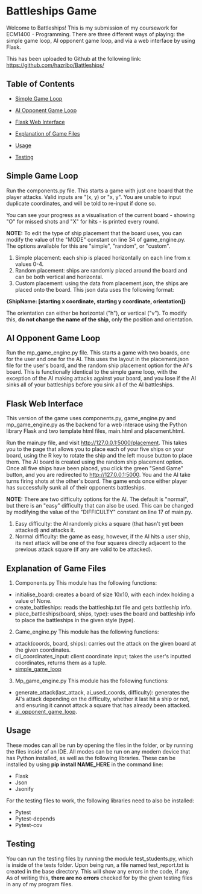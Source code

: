 # Battleships Game

Welcome to Battleships! This is my submission of my coursework for ECM1400 - Programming.
There are three different ways of playing: the simple game loop, AI opponent game loop, and via a web interface by using Flask.

This has been uploaded to Github at the following link: https://github.com/hazribo/Battleships/

## Table of Contents
- [Simple Game Loop](#simple-game-loop)
- [AI Opponent Game Loop](#ai-opponent-game-loop)
- [Flask Web Interface](#flask-web-interface)

- [Explanation of Game Files](#explanation-of-game-files)

- [Usage](#usage)
- [Testing](#testing)

## Simple Game Loop

Run the components.py file. This starts a game with just one board that the player attacks. Valid inputs are "(x, y) or "x, y". You are unable to input duplicate coordinates, and will be told to re-input if done so.

You can see your progress as a visualisation of the current board - showing "O" for missed shots and "X" for hits - is printed every round.

**NOTE:** To edit the type of ship placement that the board uses, you can modify the value of the "MODE" constant on line 34 of game_engine.py. The options available for this are "simple", "random", or "custom".
1. Simple placement: each ship is placed horizontally on each line from x values 0-4.
2. Random placement: ships are randomly placed around the board and can be both vertical and horizontal.
3. Custom placement: using the data from placement.json, the ships are placed onto the board. 
This json data uses the following format:

**{ShipName: [starting x coordinate, starting y coordinate, orientation]}**

The orientation can either be horizontal ("h"), or vertical ("v"). To modify this, **do not change the name of the ship**, only the position and orientation.

## AI Opponent Game Loop

Run the mp_game_engine.py file. This starts a game with two boards, one for the user and one for the AI. 
This uses the layout in the placement.json file for the user's board, and the random ship placement option for the AI's board.
This is functionally identical to the simple game loop, with the exception of the AI making attacks against your board, and you lose if the AI sinks all of your battleships before you sink all of the AI battleships.

## Flask Web Interface

This version of the game uses components.py, game_engine.py and mp_game_engine.py as the backend for a web interace using the Python library Flask and two template html files, main.html and placement.html.

Run the main.py file, and visit http://127.0.0.1:5000/placement. 
This takes you to the page that allows you to place each of your five ships on your board, using the R key to rotate the ship and the left mouse button to place them. The AI board is created using the random ship placement option.
Once all five ships have been placed, you click the green "Send Game" button, and you are redirected to http://127.0.0.1:5000. 
You and the AI take turns firing shots at the other's board. The game ends once either player has successfully sunk all of their opponents battleships.

**NOTE:** There are two difficulty options for the AI. The default is "normal", but there is an "easy" difficulty that can also be used. This can be changed by modifying the value of the "DIFFICULTY" constant on line 17 of main.py.
1. Easy difficulty: the AI randomly picks a square (that hasn't yet been attacked) and attacks it.
2. Normal difficulty: the game as easy, however, if the AI hits a user ship, its next attack will be one of the four squares directly adjacent to the previous attack square (if any are valid to be attacked).

## Explanation of Game Files

1. Components.py
This module has the following functions:
- initialise_board: creates a board of size 10x10, with each index holding a value of None.
- create_battleships: reads the battleship.txt file and gets battleship info.
- place_battleships(board, ships, type): uses the board and battleship info to place the battleships in the given style (type).

2. Game_engine.py
This module has the following functions:
- attack(coords, board, ships): carries out the attack on the given board at the given coordinates.
- cli_coordinates_input: client coordinate input; takes the user's inputted coordinates, returns them as a tuple.
- [simple_game_loop](#simple-game-loop)

3. Mp_game_engine.py
This module has the following functions:
- generate_attack(last_attack, ai_used_coords, difficulty): generates the AI's attack depending on the difficulty, whether it last hit a ship or not, and ensuring it cannot attack a square that has already been attacked.
- [ai_opponent_game_loop](#ai-opponent-game-loop).

## Usage

These modes can all be run by opening the files in the folder, or by running the files inside of an IDE. 
All modes can be run on any modern device that has Python installed, as well as the following libraries.
These can be installed by using **pip install NAME_HERE** in the command line:
- Flask
- Json
- Jsonify

For the testing files to work, the following libraries need to also be installed:
- Pytest
- Pytest-depends
- Pytest-cov

## Testing

You can run the testing files by running the module test_students.py, which is inside of the tests folder.
Upon being run, a file named test_report.txt is created in the base directory. This will show any errors in the code, if any. 
As of writing this, **there are no errors** checked for by the given testing files in any of my program files.
